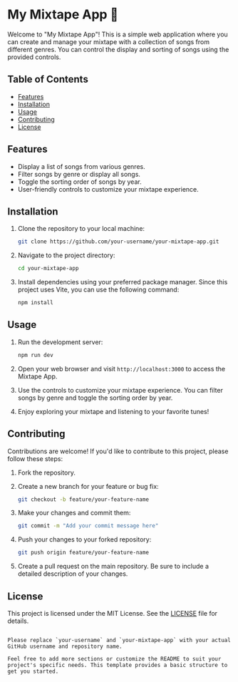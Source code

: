 
# My Mixtape App 🎵

Welcome to "My Mixtape App"! This is a simple web application where you can create and manage your mixtape with a collection of songs from different genres. You can control the display and sorting of songs using the provided controls.

## Table of Contents

- [Features](#features)
- [Installation](#installation)
- [Usage](#usage)
- [Contributing](#contributing)
- [License](#license)

## Features

- Display a list of songs from various genres.
- Filter songs by genre or display all songs.
- Toggle the sorting order of songs by year.
- User-friendly controls to customize your mixtape experience.

## Installation

1. Clone the repository to your local machine:

   ```sh
   git clone https://github.com/your-username/your-mixtape-app.git
   ```

2. Navigate to the project directory:

   ```sh
   cd your-mixtape-app
   ```

3. Install dependencies using your preferred package manager. Since this project uses Vite, you can use the following command:

   ```sh
   npm install
   ```

## Usage

1. Run the development server:

   ```sh
   npm run dev
   ```

2. Open your web browser and visit `http://localhost:3000` to access the Mixtape App.

3. Use the controls to customize your mixtape experience. You can filter songs by genre and toggle the sorting order by year.

4. Enjoy exploring your mixtape and listening to your favorite tunes!

## Contributing

Contributions are welcome! If you'd like to contribute to this project, please follow these steps:

1. Fork the repository.

2. Create a new branch for your feature or bug fix:

   ```sh
   git checkout -b feature/your-feature-name
   ```

3. Make your changes and commit them:

   ```sh
   git commit -m "Add your commit message here"
   ```

4. Push your changes to your forked repository:

   ```sh
   git push origin feature/your-feature-name
   ```

5. Create a pull request on the main repository. Be sure to include a detailed description of your changes.

## License

This project is licensed under the MIT License. See the [LICENSE](LICENSE) file for details.
```

Please replace `your-username` and `your-mixtape-app` with your actual GitHub username and repository name.

Feel free to add more sections or customize the README to suit your project's specific needs. This template provides a basic structure to get you started.
